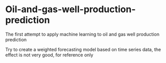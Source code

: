 # Oil-and-gas-well-production-prediction
The first attempt to apply machine learning to oil and gas well production prediction

Try to create a weighted forecasting model based on time series data, the effect is not very good, for reference only
